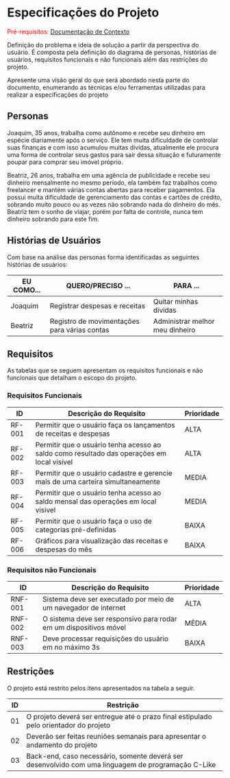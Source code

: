 # Especificações do Projeto

<span style="color:red">Pré-requisitos: <a href="1-Documentação de Contexto.md"> Documentação de Contexto</a></span>

Definição do problema e ideia de solução a partir da perspectiva do usuário. É composta pela definição do  diagrama de personas, histórias de usuários, requisitos funcionais e não funcionais além das restrições do projeto.

Apresente uma visão geral do que será abordado nesta parte do documento, enumerando as técnicas e/ou ferramentas utilizadas para realizar a especificações do projeto

## Personas

Joaquim, 35 anos, trabalha como autônomo e recebe seu dinheiro em espécie diariamente após o serviço. Ele tem muita dificuldade de controlar suas finanças e com isso acumulou muitas dívidas, atualmente ele procura uma forma de controlar seus gastos para sair dessa situação e futuramente poupar para comprar seu imóvel próprio.

Beatriz, 26 anos, trabalha em uma agência de publicidade e recebe seu dinheiro mensalmente no mesmo período, ela também faz trabalhos como freelancer e mantém várias contas abertas para receber pagamentos. Ela possui muita dificuldade de gerenciamento das contas e cartões de crédito, sobrando muito pouco ou as vezes não sobrando nada do dinheiro do mês. Beatriz tem o sonho de viajar, porém por falta de controle, nunca tem dinheiro sobrando para este fim.

## Histórias de Usuários

Com base na análise das personas forma identificadas as seguintes histórias de usuários:

|EU COMO...         | QUERO/PRECISO ...                              |PARA ...                                |
|-------------------|------------------------------------------------|----------------------------------------|
|Joaquim            | Registrar despesas e receitas                  | Quitar minhas dívidas                  |
|Beatriz            | Registro de movimentações para várias contas   | Administrar melhor meu dinheiro        |

## Requisitos

As tabelas que se seguem apresentam os requisitos funcionais e não funcionais que detalham o escopo do projeto.

### Requisitos Funcionais

|ID    | Descrição do Requisito                                                                     | Prioridade |
|------|--------------------------------------------------------------------------------------------|------------|
|RF-001| Permitir que o usuário faça os lançamentos de receitas e despesas                          | ALTA       | 
|RF-002| Permitir que o usuário tenha acesso ao saldo como resultado das operações em local visível | ALTA       |
|RF-003| Permitir que o usuário cadastre e gerencie mais de uma carteira simultaneamente            | MEDIA      |
|RF-004| Permitir que o usuário tenha acesso ao saldo mensal das operações em local visivel         | MEDIA      |
|RF-005| Permitir que o usuário faça o uso de categorias pré-definidas                              | BAIXA      |
|RF-006| Gráficos para visualização das receitas e despesas do mês                                  | BAIXA      |


### Requisitos não Funcionais

|ID     | Descrição do Requisito                                            |Prioridade |
|-------|-------------------------------------------------------------------|-----------|
|RNF-001| Sistema deve ser executado por meio de um navegador de internet   | ALTA      |
|RNF-002| O sistema deve ser responsivo para rodar em um dispositivos móvel | MÉDIA     | 
|RNF-003| Deve processar requisições do usuário em no máximo 3s             | BAIXA     |


## Restrições

O projeto está restrito pelos itens apresentados na tabela a seguir.

|ID| Restrição                                                                                          |
|--|----------------------------------------------------------------------------------------------------|
|01| O projeto deverá ser entregue até o prazo final estipulado pelo orientador do projeto              |
|02| Deverão ser feitas reuniões semanais para apresentar o andamento do projeto                        |
|03| Back-end, caso necessário, somente deverá ser desenvolvido com uma linguagem de programação C-Like |
